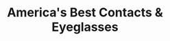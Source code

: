 ---
title: "America's Best Contacts & Eyeglasses"
url: /bedford-park/americas-best-contacts-und-eyeglasses/
shop: Optiker
---